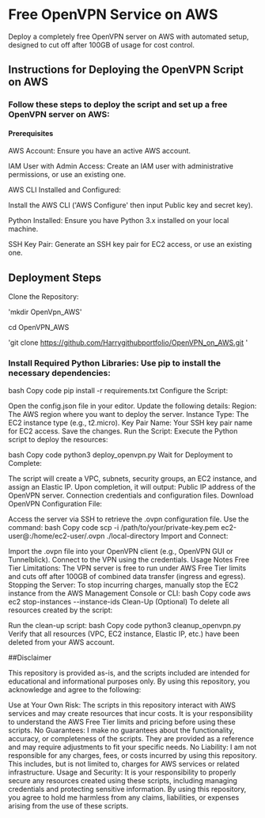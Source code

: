 # Free OpenVPN Service on AWS

Deploy a completely free OpenVPN server on AWS with automated setup, designed to cut off after 100GB of usage for cost control.


## Instructions for Deploying the OpenVPN Script on AWS

### Follow these steps to deploy the script and set up a free OpenVPN server on AWS:

#### Prerequisites
AWS Account: Ensure you have an active AWS account.

IAM User with Admin Access: Create an IAM user with administrative permissions, or use an existing one.

AWS CLI Installed and Configured:

Install the AWS CLI ('AWS Configure' then input Public key and secret key).

Python Installed: Ensure you have Python 3.x installed on your local machine.

SSH Key Pair: Generate an SSH key pair for EC2 access, or use an existing one.

## Deployment Steps

Clone the Repository:

'mkdir OpenVpn_AWS'

cd OpenVPN_AWS

'git clone https://github.com/Harrygithubportfolio/OpenVPN_on_AWS.git '

### Install Required Python Libraries: Use pip to install the necessary dependencies:

bash
Copy code
pip install -r requirements.txt
Configure the Script:

Open the config.json file in your editor.
Update the following details:
Region: The AWS region where you want to deploy the server.
Instance Type: The EC2 instance type (e.g., t2.micro).
Key Pair Name: Your SSH key pair name for EC2 access.
Save the changes.
Run the Script: Execute the Python script to deploy the resources:

bash
Copy code
python3 deploy_openvpn.py
Wait for Deployment to Complete:

The script will create a VPC, subnets, security groups, an EC2 instance, and assign an Elastic IP.
Upon completion, it will output:
Public IP address of the OpenVPN server.
Connection credentials and configuration files.
Download OpenVPN Configuration File:

Access the server via SSH to retrieve the .ovpn configuration file.
Use the command:
bash
Copy code
scp -i /path/to/your/private-key.pem ec2-user@<Server-IP>:/home/ec2-user/<config-file>.ovpn ./local-directory
Import and Connect:

Import the .ovpn file into your OpenVPN client (e.g., OpenVPN GUI or Tunnelblick).
Connect to the VPN using the credentials.
Usage Notes
Free Tier Limitations: The VPN server is free to run under AWS Free Tier limits and cuts off after 100GB of combined data transfer (ingress and egress).
Stopping the Server: To stop incurring charges, manually stop the EC2 instance from the AWS Management Console or CLI:
bash
Copy code
aws ec2 stop-instances --instance-ids <instance-id>
Clean-Up (Optional)
To delete all resources created by the script:

Run the clean-up script:
bash
Copy code
python3 cleanup_openvpn.py
Verify that all resources (VPC, EC2 instance, Elastic IP, etc.) have been deleted from your AWS account.

##Disclaimer

This repository is provided as-is, and the scripts included are intended for educational and informational purposes only. By using this repository, you acknowledge and agree to the following:

Use at Your Own Risk: The scripts in this repository interact with AWS services and may create resources that incur costs. It is your responsibility to understand the AWS Free Tier limits and pricing before using these scripts.
No Guarantees: I make no guarantees about the functionality, accuracy, or completeness of the scripts. They are provided as a reference and may require adjustments to fit your specific needs.
No Liability: I am not responsible for any charges, fees, or costs incurred by using this repository. This includes, but is not limited to, charges for AWS services or related infrastructure.
Usage and Security: It is your responsibility to properly secure any resources created using these scripts, including managing credentials and protecting sensitive information.
By using this repository, you agree to hold me harmless from any claims, liabilities, or expenses arising from the use of these scripts.